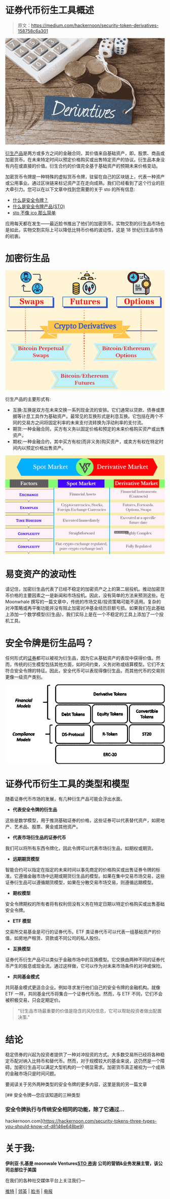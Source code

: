 # 证券代币衍生工具概述

> 原文：<https://medium.com/hackernoon/security-token-derivatives-158758c6a301>

![](img/693c0371e31bb9d4bdea0e9a3fe597d3.png)

[衍生产品](https://hackernoon.com/tagged/derivative)是两方或多方之间的金融合同，其价值来自基础资产，即。股票、商品或加密货币。在未来特定时间以预定价格购买或出售特定资产的协议。衍生品本身没有内在或直接的价值。衍生合约的价值完全基于基础资产的预期未来价格变动。

加密货币令牌是一种特殊的虚拟货币令牌，驻留在自己的区块链上，代表一种资产或公用事业。通过区块链来标记资产正在走向成熟，我们已经看到了这个行业的巨大牵引力。您可以在以下文章中找到您需要的关于 sto 的所有信息:

*   [什么是安全令牌？](https://www.securities.io/what-are-security-tokens/)
*   [什么是安全令牌产品(STO)](https://hackernoon.com/security-token-offerings-stos-what-you-need-to-know-8628574d11e2)
*   [sto 不像 ico 那么简单](https://hackernoon.com/security-token-offerings-sto-is-not-as-simple-as-icos-ed5f1506da2c)

应用每天都在发生——最近脸书推出了他们的加密货币。实物交割的衍生品市场也是如此，实物交割实际上可以降低比特币价格的波动性，这是 18 世纪衍生品市场的初衷。

# 加密衍生品

![](img/4fc518ef34b84a85f0384616889abb92.png)

衍生产品的主要形式有:

*   互换:互换是双方在未来交换一系列现金流的安排。它们通常以贷款、债券或票据等计息工具作为基础资产。最常见的互换形式是利息互换。它包括在两个不同的交易方之间将固定利率的未来支付流转换为浮动利率的支付流。
*   期货:一种金融合同，买方有义务以固定价格和预定的未来价格购买资产或出售资产。
*   期权:一种金融合约，其中买方有权(而非义务)购买资产，或卖方有权在特定时间内以预定价格出售资产。

![](img/4d31c6b02b530744a19f21bdda1535f8.png)

# 易变资产的波动性

请记住，加密衍生品代表了已经不稳定的加密资产之上的第二层投机。推动加密货币价格的主要因素之一是新闻和市场投机。因此，没有简单的方法来预测这些。在 Moonwhale 撰写的一篇文章中，传统的市场交易/投资策略可能不适用。复杂的对冲策略或再平衡功能并没有阻止加密对冲基金经历巨额亏损。如果我们在此基础上添加一个数学模型(衍生品)，我们实际上是在一个不稳定的工具上添加了一个投机工具。

# 安全令牌是衍生品吗？

任何形式的[证券](https://hackernoon.com/tagged/security)都可以被视为衍生品，因为它从基础资产的表现中获得价值。然而，传统的衍生模型包括其他方面，如时间约束，义务对称或结算模型。它们不太符合安全令牌的特征。因此，安全代币可以表现得像衍生品，而其他代币的交易则更像一级资产类别。

![](img/44eacf00a4173d494f3809d8c3f9eee4.png)

# 证券代币衍生工具的类型和模型

随着证券代币市场的发展，有几种衍生产品可能会浮出水面。

*   **代表安全令牌的衍生品**

这些是数学模型，用于推测基础证券的价格，这些证券可以代表替代资产，如房地产、艺术品、股票、黄金或其他资产。

*   **代表市场衍生品的证券代币**

我们可以将所有东西令牌化，因此令牌可以代表市场衍生品，如期权或期货。

*   **远期期货模型**

智能合约可以指定在指定的未来时间以事先商定的价格购买或出售证券令牌的标准。它遵循金融市场中远期或期货衍生品的模型。如果在集中交易市场交易，这些证券衍生品可以遵循期货模型，如果在分散交易市场交易，则遵循远期模型。

*   **期权模型**

安全令牌期权的所有者将有权利但没有义务在特定日期以特定价格购买或出售基础安全令牌。

*   **ETF 模型**

交易所交易基金是可行的证券代币。ETF 类证券代币可以代表一组基础资产的价值，如房地产租赁、贷款或不同公司的私人股份。

*   **互换模型**

证券代币衍生产品可以类似于金融市场中的互换模型。它交换由两种不同的证券代币产生的股息或现金流。通过这样做，它可以作为对未来市场条件的对冲或保险。

*   **共同基金模式**

共同基金模式更适合企业。例如寻求发行他们自己的安全令牌的金融机构。就像 ETF 一样，共同基金代币将集合一个证券代币池。然而，与 ETF 不同，它们不会被积极交易，只会定期定价。

> "衍生品市场最重要的价值是隐含的风险信息，它可以帮助投资者做出配置决策."

# 结论

稳定债券的兴起为投资者提供了一种对冲投资的方式。大多数交易所已经将各种稳定币配对纳入比特币和替代币。然而，对于规模较大的基金来说，这仍然是一个障碍。加密衍生品可以满足大型机构的一个明显需求。加密货币真正被视为一个成熟的金融市场只是时间问题。

要阅读关于另外两种类型的安全令牌的更多内容，这里是我的另一篇文章

[](https://hackernoon.com/security-tokens-three-types-you-should-know-of-d8146e648be9) [## 安全令牌—您应该知道的三种类型

### 安全令牌执行与传统安全相同的功能，除了它通过…

hackernoon.com](https://hackernoon.com/security-tokens-three-types-you-should-know-of-d8146e648be9) 

# 关于我:

**伊利亚·扎基是 moonwale Ventures**[**STO 咨询**](https://moonwhale.io/) **公司的营销&业务发展主管，该公司总部位于美国**

在我们的各种社交媒体平台上关注我们—

[推特](https://twitter.com/MoonwhaleBV) | [领英](https://www.linkedin.com/company/moonwhalebv) | [脸书](https://www.facebook.com/MoonwhaleBV/) | [电报](https://t.me/moonwhaler)